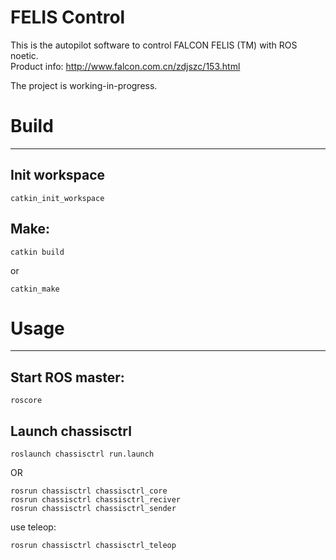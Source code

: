 # FELIS Control
This is the autopilot software to control FALCON FELIS (TM) with ROS noetic.     
Product info: http://www.falcon.com.cn/zdjszc/153.html

The project is working-in-progress. 

# Build
---
## Init workspace 

    catkin_init_workspace
## Make: 

    catkin build
or

    catkin_make

# Usage
---
## Start ROS master: 

    roscore
## Launch chassisctrl

    roslaunch chassisctrl run.launch

OR    

```
rosrun chassisctrl chassisctrl_core
rosrun chassisctrl chassisctrl_reciver
rosrun chassisctrl chassisctrl_sender
```
use teleop:

    rosrun chassisctrl chassisctrl_teleop